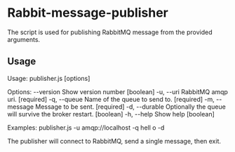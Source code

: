 
# Rabbit-message-publisher

The script is used for publishing RabbitMQ message from the provided arguments.


## Usage

Usage: publisher.js [options]

Options:
      --version  Show version number                                   [boolean]
  -u, --uri      RabbitMQ amqp uri.                                   [required]
  -q, --queue    Name of the queue to send to.                        [required]
  -m, --message  Message to be sent.                                  [required]
  -d, --durable  Optionally the queue will survive the broker restart. [boolean]
  -h, --help     Show help                                             [boolean]

Examples:
  publisher.js -u amqp://localhost -q hell o -d

  The publisher will connect to RabbitMQ, send a single message, then exit.